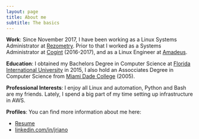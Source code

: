 ```yaml
---
layout: page
title: About me
subtitle: The basics
---
```


**Work**: Since November 2017, I have been working as a Linux Systems Administrator at [Rezometry](https://rezometry.com/). Prior to that I worked as a Systems Administrator at [Cogint](https://http://ididata.com/) (2016-2017), and as a Linux Engineer at [Amadeus](https://amadeus.com/en).

**Education**: I obtained my Bachelors Degree in Computer Science at [Florida International University](https://www.fiu.edu/) in 2015, I also hold an Assocciates Degree in Computer Science from [Miami Dade College](https://www.mdc.edu) (2005).

**Professional Interests**: I enjoy all Linux and automation, Python and Bash are my friends. Lately, I spend a big part of my time setting up infrastructure in AWS.

**Profiles**: You can find more information about me here:
* [Resume](http://smarturl.it/juan_riano_resume)
* [linkedin.com/in/jriano](https://www.linkedin.com/in/jriano/)